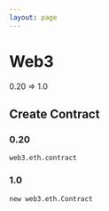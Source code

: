 ```yaml
---
layout: page
---
```


# Web3

0.20 => 1.0

## Create Contract

### 0.20

```
web3.eth.contract
```

### 1.0

```
new web3.eth.Contract
```
